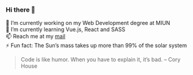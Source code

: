 ### Hi there 👋

🔭 I’m currently working on my Web Development degree at MIUN  
🌱 I’m currently learning Vue.js, React and SASS  
📫 Reach me at my [mail](mailto:tommi@ojaskivi)  
⚡ Fun fact: The Sun’s mass takes up more than 99% of the solar system  


> Code is like humor. When you have to explain it, it’s bad. – Cory House
